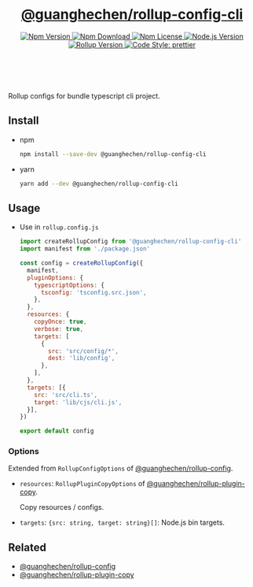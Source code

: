 <header>
  <h1 align="center">
    <a href="https://github.com/guanghechen/node-scaffolds/tree/@guanghechen/rollup-config-cli@6.0.0-alpha.17/packages/rollup-config-cli#readme">@guanghechen/rollup-config-cli</a>
  </h1>
  <div align="center">
    <a href="https://www.npmjs.com/package/@guanghechen/rollup-config-cli">
      <img
        alt="Npm Version"
        src="https://img.shields.io/npm/v/@guanghechen/rollup-config-cli.svg"
      />
    </a>
    <a href="https://www.npmjs.com/package/@guanghechen/rollup-config-cli">
      <img
        alt="Npm Download"
        src="https://img.shields.io/npm/dm/@guanghechen/rollup-config-cli.svg"
      />
    </a>
    <a href="https://www.npmjs.com/package/@guanghechen/rollup-config-cli">
      <img
        alt="Npm License"
        src="https://img.shields.io/npm/l/@guanghechen/rollup-config-cli.svg"
      />
    </a>
    <a href="https://github.com/nodejs/node">
      <img
        alt="Node.js Version"
        src="https://img.shields.io/node/v/@guanghechen/rollup-config-cli"
      />
    </a>
    <a href="https://github.com/rollup/rollup">
      <img
        alt="Rollup Version"
        src="https://img.shields.io/npm/dependency-version/@guanghechen/rollup-config-cli/peer/rollup"
      />
    </a>
    <a href="https://github.com/prettier/prettier">
      <img
        alt="Code Style: prettier"
        src="https://img.shields.io/badge/code_style-prettier-ff69b4.svg?style=flat-square"
      />
    </a>
  </div>
</header>
<br/>


Rollup configs for bundle typescript cli project.

## Install

* npm

  ```bash
  npm install --save-dev @guanghechen/rollup-config-cli
  ```

* yarn

  ```bash
  yarn add --dev @guanghechen/rollup-config-cli
  ```

## Usage

* Use in `rollup.config.js`

  ```javascript
  import createRollupConfig from '@guanghechen/rollup-config-cli'
  import manifest from './package.json'

  const config = createRollupConfig({
    manifest,
    pluginOptions: {
      typescriptOptions: {
        tsconfig: 'tsconfig.src.json',
      },
    },
    resources: {
      copyOnce: true,
      verbose: true,
      targets: [
        {
          src: 'src/config/*',
          dest: 'lib/config',
        },
      ],
    },
    targets: [{
      src: 'src/cli.ts',
      target: 'lib/cjs/cli.js',
    }],
  })

  export default config
  ```

### Options

Extended from `RollupConfigOptions` of [@guanghechen/rollup-config][].


* `resources`: `RollupPluginCopyOptions` of [@guanghechen/rollup-plugin-copy][].

  Copy resources / configs.

* `targets`: `{src: string, target: string}[]`: Node.js bin targets.


## Related

* [@guanghechen/rollup-config][]
* [@guanghechen/rollup-plugin-copy][]


[homepage]: https://github.com/guanghechen/node-scaffolds/tree/@guanghechen/rollup-config-cli@6.0.0-alpha.17/packages/rollup-config-cli#readme
[@guanghechen/rollup-config]: https://www.npmjs.com/package/@guanghechen/rollup-config
[@guanghechen/rollup-config-cli]: https://www.npmjs.com/package/@guanghechen/rollup-config-cli
[@guanghechen/rollup-plugin-copy]: https://www.npmjs.com/package/@guanghechen/rollup-plugin-copy
